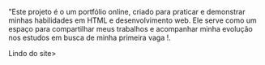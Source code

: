 "Este projeto é o um portfólio online, criado para praticar e demonstrar minhas habilidades em HTML e desenvolvimento web. Ele serve como um espaço para compartilhar meus trabalhos e acompanhar minha evolução nos estudos em busca de minha primeira vaga !.

Lindo do site> 
